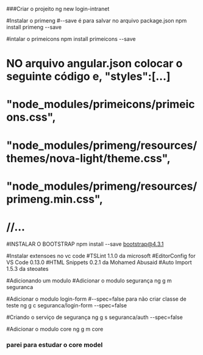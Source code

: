 ###Criar o projeito
ng new login-intranet

#Instalar o primeng
#--save é para salvar no arquivo package.json
npm install primeng --save

#intalar o primeicons
npm install primeicons --save

# NO arquivo angular.json colocar o seguinte código e, "styles":[...]
#
# "node_modules/primeicons/primeicons.css",
#  "node_modules/primeng/resources/themes/nova-light/theme.css",
#  "node_modules/primeng/resources/primeng.min.css",
#  //...

#INSTALAR O BOOTSTRAP
npm install --save bootstrap@4.3.1



#Instalar extensoes no vc code
#TSLint 1.1.0 da microsoft
#EditorConfig for VS Code 0.13.0
#HTML Snippets 0.2.1 da Mohamed Abusaid
#Auto Import  1.5.3 da steoates

#Adicionando  um modulo 
#Adicionar o modulo segurança
ng g m seguranca

#Adicionar o modulo login-form
#--spec=false para não criar classe de teste
ng g c seguranca/login-form --spec=false

#Criando o serviço de segurança
ng g s seguranca/auth --spec=false

#Adicionar o modulo core
ng g m core

### parei para estudar o core model
